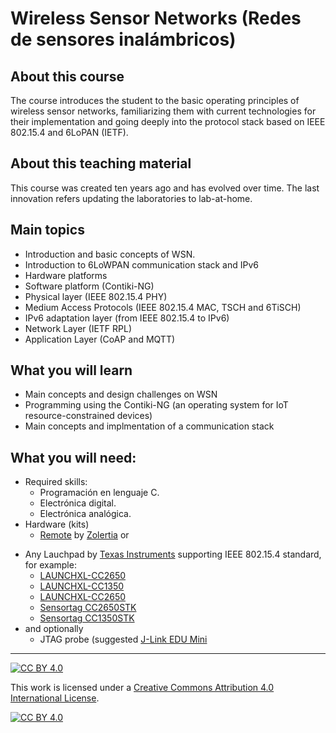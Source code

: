 # Wireless Sensor Networks (Redes de sensores inalámbricos)
## About this course
The course introduces the student to the basic operating principles of wireless sensor networks, familiarizing them with current technologies for their implementation and going deeply into the protocol stack based on IEEE 802.15.4 and 6LoPAN (IETF).

## About this teaching material
This course was created ten years ago and has evolved over time.
The last innovation refers updating the laboratories to lab-at-home.  

## Main topics
* Introduction and basic concepts of WSN.
* Introduction to 6LoWPAN communication stack and IPv6
* Hardware platforms
* Software platform (Contiki-NG)
* Physical layer (IEEE 802.15.4 PHY)
* Medium Access Protocols (IEEE 802.15.4 MAC, TSCH and 6TiSCH)
* IPv6 adaptation layer (from IEEE 802.15.4 to IPv6)
* Network Layer (IETF RPL)
* Application Layer (CoAP and MQTT)

## What you will learn
* Main concepts and design challenges on WSN
* Programming using the Contiki-NG (an operating system for IoT resource-constrained devices)
* Main concepts and implmentation of a communication stack

## What you will need:
* Required skills:
    - Programación en lenguaje C.
    - Electrónica digital. 
    - Electrónica analógica. 
* Hardware (kits)
   - [Remote](https://zolertia.io/product/re-mote/) by [Zolertia](https://zolertia.io) or
 - Any Lauchpad by [Texas Instruments](https://www.ti.com/) supporting IEEE 802.15.4 standard, for example:
 	* [LAUNCHXL-CC2650](https://www.ti.com/tool/LAUNCHXL-CC2650)
 	* [LAUNCHXL-CC1350](https://www.ti.com/tool/LAUNCHXL-CC1350)
 	* [LAUNCHXL-CC2650](https://www.ti.com/tool/LAUNCHXL-CC2650)	
 	* [Sensortag CC2650STK](https://www.ti.com/tool/CC2650STK)
 	* [Sensortag CC1350STK](https://www.ti.com/tool/CC1350STK)
 - and optionally
 	* JTAG probe (suggested [J-Link EDU Mini](https://www.segger.com/products/debug-probes/j-link/models/j-link-edu-mini/)
***
[![CC BY 4.0][cc-by-shield]][cc-by]

This work is licensed under a
[Creative Commons Attribution 4.0 International License][cc-by].

[![CC BY 4.0][cc-by-image]][cc-by]

[cc-by]: http://creativecommons.org/licenses/by/4.0/
[cc-by-image]: https://i.creativecommons.org/l/by/4.0/88x31.png
[cc-by-shield]: https://img.shields.io/badge/License-CC%20BY%204.0-lightgrey.svg
